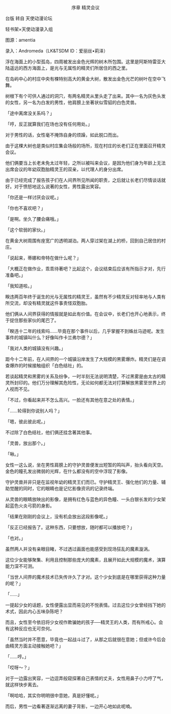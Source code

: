 <p align="center">序章 精灵会议</p>

台版 转自 天使动漫论坛

轻书架×天使动漫录入组

图源：amentia

录入：Andromeda（LK&TSDM ID：爱丽丝•莉泽）

浮在海面上的小型孤岛，四周被发出金色光辉的树木所包围。这里是阿斯特雷亚大陆遥远的西方海面上，是光与无属性的精灵们所居住的西之里。

在岛屿中心的村庄中央有棵特别高大的黄金大树，散发出金色光芒的树叶在空中飞舞。

树根下有个可供人通过的洞穴，有两名精灵从里头走了出来。其中一名为灰色头发的女性，另一名为白发的男性，他肩膀上坐著状似雪貂的白色灵兽。

「途中离席没关系吗？」

「哼，反正就算我们在场也没有任何用处。」

对于男性的话，女性毫不掩饰自身的烦躁，如此脱口而出。

由于这棵大树也是类似村庄集会场般的场所，现在村庄的长老们正在里面召开精灵会议。

他们俩要当上长老未免太过年轻，之所以被叫来会议，是因为他们身为年龄上无法出席会议的年幼双胞胎精灵王的双亲，以代理人的身分出席。

由于已经完成了报告孩子们在人间界所见所闻的职责，之后就让长老们尽情谈话就好。对于愤怒地这么说著的女性，男性露出笑容。

「你还是一样讨厌会议呢。」

「你也不喜欢吧？」

「是啊。坐久了腰会痛哦。」

「这个软弱的家伙。」

在黄金大树周围有座宽广的透明湖泊。两人穿过架在湖上的桥，回到自己居住的村庄。

「说起来，蒂娜和帝特在做什么呢？」

「大概正在做作业，乖乖待著吧？比起这个，会议结束后应该有所指示才对，先行准备吧。」

「我知道啦。」

睽违两百年终于诞生的光与无属性的精灵王，虽然有不少精灵反对轻率地与人类有所交流，却没有精灵就这件事责怪双胞胎。

他们俩从人间界获得的情报就是如此有价值。在会议中，长老们也开心地表示，终于捉住那些家伙的尾巴了。

「睽违十二年的线索吗……毕竟在那个事件以后，几乎掌握不到蛛丝马迹呢。发生事件的城镇叫什么？好像叫作卡兰弗尔德？」

「我对人类的城镇没有兴趣。」

距今十二年前，在人间界的一个城镇沿岸发生了大规模的黑雾爆炸。精灵们是在调查爆炸的时候接触组织「白色结社」的。

若谈起精灵和黑雾的关系及纷争，一时半刻无法说明清楚，不过黑雾是由太古的精灵所封印的。他们万分理解其危险性，无论如何都无法对打算解放黑雾至世界上的人视而不见。

「不过，你看起来并不怎么高兴。一脸还有其他在意之处的表情。」

「……轮得到你说别人吗？」

「嗯，彼此彼此呢。」

不过除了白色结社，他们俩还挂念著其他事。

「灵兽，放出那个。」

「啾。」

女性一这么说，坐在男性肩膀上的守护灵兽便发出短暂的鸣叫声，抬头看向天空。金色的瞳孔发出微弱的光辉，在什么都没有的空中浮现了影像。

守护灵兽并非只是在监视年幼的精灵王们而已。守护精灵王、强化他们的力量、辅助觉醒的同时，它的眼睛也是记忆影像资讯的记录终端。

从灵兽的眼睛放映出的影像，是拥有红色与蓝色的异色瞳、一头白银长发的少女架起蓝色火炎弓箭的身影。

「结果在刚刚的会议上，没有机会放出这段影像呢。」

「反正已经报告了。这种东西，只要想放，随时都可以播放吧？」

「也对。」

虽然两人并没有亲眼目睹，不过透过画面也能感受到现场狂乱的魔素漩涡。

这位少女能够聚集、利用且控制那些庞大的魔素，且展开如此大规模的魔术，演算能力深不可测。

「当世人间界的魔术技术已失传许久了才对。这个少女到底是在哪里获得这种力量的呢？」

「……」

一提起少女的话题，女性便露出显而易见的不悦表情。过去这位少女曾经挡下她的术式，因此内心五味杂陈吧？

而且，女性至今依旧将少女视作欺骗她的孩子──精灵王的人类，而有所戒心。会有这种反应也无可奈何。

「虽然当时并不愿意，毕竟也一起战斗过了，从那之后就很在意她；但或许今后会由精灵方面主动接触她吧？」

「……哼。」

「哎呀～？」

对于一边露出笑容，一边逗弄般窥探著自己表情的丈夫，女性用鼻子小力哼了气，就这样快步离去。

「啊哈哈，其实你明明很中意她，真是好懂呢。」

而后，男性一边看著逐渐远离的妻子背影，一边开心地如此呢喃。

